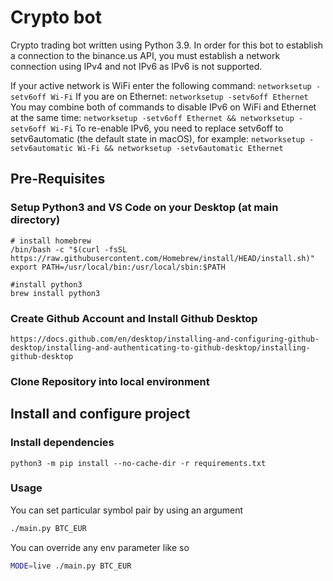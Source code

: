 # Crypto bot

Crypto trading bot written using Python 3.9. In order for this bot to establish a connection to the binance.us API, you must establish a network connection using IPv4 and not IPv6 as IPv6 is not supported. 

If your active network is WiFi enter the following command:
```networksetup -setv6off Wi-Fi```
If you are on Ethernet:
```networksetup -setv6off Ethernet```
You may combine both of commands to disable IPv6 on WiFi and Ethernet at the same time:
```networksetup -setv6off Ethernet && networksetup -setv6off Wi-Fi```
To re-enable IPv6, you need to replace setv6off to setv6automatic (the default state in macOS), for example:
```networksetup -setv6automatic Wi-Fi && networksetup -setv6automatic Ethernet```

## Pre-Requisites

### Setup Python3 and VS Code on your Desktop (at main directory)
```
# install homebrew
/bin/bash -c "$(curl -fsSL https://raw.githubusercontent.com/Homebrew/install/HEAD/install.sh)"
export PATH=/usr/local/bin:/usr/local/sbin:$PATH

#install python3
brew install python3

```
### Create Github Account and Install Github Desktop
```
https://docs.github.com/en/desktop/installing-and-configuring-github-desktop/installing-and-authenticating-to-github-desktop/installing-github-desktop
```
### Clone Repository into local environment

## Install and configure project

### Install dependencies

```For Mac OS
python3 -m pip install --no-cache-dir -r requirements.txt
```
### Usage

You can set particular symbol pair by using an argument
```bash
./main.py BTC_EUR
```

You can override any env parameter like so
```bash
MODE=live ./main.py BTC_EUR
```
